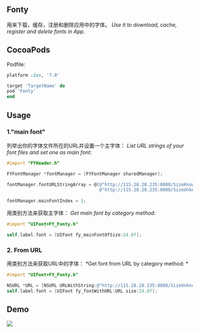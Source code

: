 ## Fonty
用来下载，缓存，注册和删除应用中的字体。
*Use it to download, cache, register and delete fonts in App.*

## CocoaPods
Podfile:
```ruby
platform :ios, '7.0'

target 'TargetName' do
pod 'Fonty'
end
```

## Usage

### 1."main font"

列举出你的字体文件所在的URL并设置一个主字体：
*List URL strings of your font files and set one as main font:*

```objective-c
#import "FYHeader.h"

FYFontManager *fontManager = [FYFontManager sharedManager];

fontManager.fontURLStringArray = @[@"http://115.28.28.235:8088/SizeKnownFont.ttf", 
                                   @"http://115.28.28.235:8088/SizeUnknownFont.ttf"]; 
                                                                                                                  
fontManager.mainFontIndex = 1;
```
    	
用类别方法来获取主字体：
*Get main font by category method:*

```objective-c
#import "UIFont+FY_Fonty.h"

self.label.font = [UIFont fy_mainFontOfSize:24.0f];
```
    	
### 2. From URL
用类别方法来获取URL中的字体：
*Get font from URL by category method:	*

```objective-c
#import "UIFont+FY_Fonty.h"

NSURL *URL = [NSURL URLWithString:@"http://115.28.28.235:8088/SizeUnknownFont.ttf"];
self.label.font = [UIFont fy_fontWithURL:URL size:24.0f];
```

## Demo

![](https://github.com/s2mh/Fonty/raw/master/Screenshot/Fonty-Demo.gif)